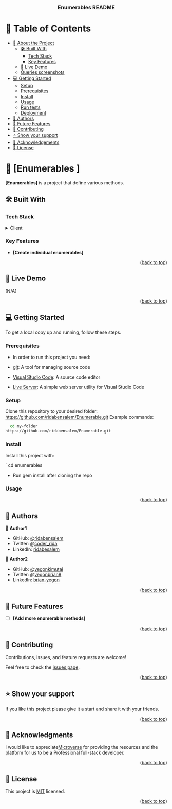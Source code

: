 <a name="readme-top"></a>


<div align="center">
  <br/>

  <h3><b>Enumerables  README</b></h3>

</div>


# 📗 Table of Contents

- [📖 About the Project](#about-project)
  - [🛠 Built With](#built-with)
    - [Tech Stack](#tech-stack)
    - [Key Features](#key-features)
  - [🚀 Live Demo](#live-demo)
  - [Queries screenshots](#queries)
- [💻 Getting Started](#getting-started)
  - [Setup](#setup)
  - [Prerequisites](#prerequisites)
  - [Install](#install)
  - [Usage](#usage)
  - [Run tests](#run-tests)
  - [Deployment](#triangular_flag_on_post-deployment)
- [👥 Authors](#authors)
- [🔭 Future Features](#future-features)
- [🤝 Contributing](#contributing)
- [⭐️ Show your support](#support)
- [🙏 Acknowledgements](#acknowledgements)
- [📝 License](#license)

# 📖 [Enumerables ] <a name="about-project"></a>
**[Enumerables]** is a project that define various methods. 

## 🛠 Built With <a name="built-with"></a>

### Tech Stack <a name="tech-stack"></a>

<details>
  <summary>Client</summary>
  <ul>
    <li><a href="#">Ruby </a></li>
  </ul>
</details>


### Key Features <a name="key-features"></a>


- **[Create individual enumerables]**


<p align="right">(<a href="#readme-top">back to top</a>)</p>

## 🚀 Live Demo <a name="live-demo"></a>
[N/A]


<p align="right">(<a href="#readme-top">back to top</a>)</p>



## 💻 Getting Started <a name="getting-started"></a>

To get a local copy up and running, follow these steps.

### Prerequisites

- In order to run this project you need:

- [git](https://git-scm.com/downloads): A tool for managing source code
- [Visual Studio Code](https://code.visualstudio.com/): A source code editor
- [Live Server](https://marketplace.visualstudio.com/items?itemName=ritwickdey.LiveServer): A simple web server utility for Visual Studio Code

### Setup

Clone this repository to your desired folder:
https://github.com/ridabensalem/Enumerable.git
 Example commands:

```sh
  cd my-folder
https://github.com/ridabensalem/Enumerable.git
```

### Install

Install this project with:

` cd enumerables
  - Run gem install after cloning the repo

### Usage



<p align="right">(<a href="#readme-top">back to top</a>)</p>

## 👥 Authors <a name="authors"></a>

👤 **Author1**

- GitHub: [@ridabensalem](https://github.com/ridabnesalem)
- Twitter: [@coder_rida](https://twitter.com/coder_rida)
- LinkedIn: [ridabesalem](https://linkedin.com/in/ridabensalem)

👤 **Author2**

- GitHub: [@yegonkimutai](https://github.com/yegonkimutai)
- Twitter: [@yegonbrian8](https://twitter.com/coder_rida)
- LinkedIn: [brian-yegon](https://www.linkedin.com/in/brian-yegon-0717a1241/)

<p align="right">(<a href="#readme-top">back to top</a>)</p>

## 🔭 Future Features <a name="future-features"></a>

- [ ] **[Add more enumerable methods]**


<p align="right">(<a href="#readme-top">back to top</a>)</p>

## 🤝 Contributing <a name="contributing"></a>

Contributions, issues, and feature requests are welcome!

Feel free to check the [issues page](../../issues/).

<p align="right">(<a href="#readme-top">back to top</a>)</p>

## ⭐️ Show your support <a name="support"></a>

If you like this project please give it a start and share it with your friends. 

<p align="right">(<a href="#readme-top">back to top</a>)</p>

## 🙏 Acknowledgments <a name="acknowledgements"></a>

I would like to appreciate[Microverse](https://www.microverse.org/) for providing the resources and the platform for us to be a Professional full-stack developer.


<p align="right">(<a href="#readme-top">back to top</a>)</p>

## 📝 License <a name="license"></a>

This project is [MIT](./MIT.md) licensed.

<p align="right">(<a href="#readme-top">back to top</a>)</p>

